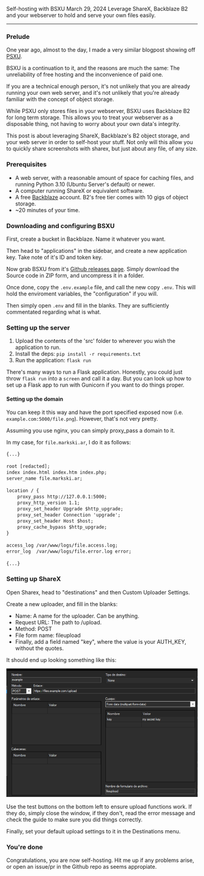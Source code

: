 Self-hosting with BSXU
March 29, 2024
Leverage ShareX, Backblaze B2 and your webserver to hold and serve your own files easily.

---

### Prelude

One year ago, almost to the day, I made a very similar blogpost showing off [PSXU](https://markski.ar/blog/sharex-self-host-with-psxu).

BSXU is a continuation to it, and the reasons are much the same: The unreliability of free hosting and the inconvenience of paid one.

If you are a technical enough person, it's not unlikely that you are already running your own web server, and it's not unlikely that you're already familiar with the concept of object storage.

While PSXU only stores files in your webserver, BSXU uses Backblaze B2 for long term storage. This allows you to treat your webserver as a disposable thing, not having to worry about your own data's integrity.

This post is about leveraging ShareX, Backblaze's B2 object storage, and your web server in order to self-host your stuff. Not only will this allow you to quickly share screenshots with sharex, but just about any file, of any size.

### Prerequisites

- A web server, with a reasonable amount of space for caching files, and running Python 3.10 (Ubuntu Server's default) or newer.
- A computer running ShareX or equivalent software.
- A free [Backblaze](https://backblaze.com) account. B2's free tier comes with 10 gigs of object storage. 
- ~20 minutes of your time.


### Downloading and configuring BSXU
First, create a bucket in Backblaze. Name it whatever you want.

Then head to "applications" in the sidebar, and create a new application key. Take note of it's ID and token key.

Now grab BSXU from it's [Github releases page](https://github.com/markski1/BSXU/releases/latest). Simply download the Source code in ZIP form, and uncompress it in a folder.

Once done, copy the `.env.example` file, and call the new copy `.env`. This will hold the enviroment variables, the "configuration" if you will.

Then simply open `.env` and fill in the blanks. They are sufficiently commentated regarding what is what.

### Setting up the server
1. Upload the contents of the 'src' folder to wherever you wish the application to run.
2. Install the deps: `pip install -r requirements.txt`
3. Run the application: `flask run`

There's many ways to run a Flask application. Honestly, you could just throw `flask run` into a `screen` and call it a day. But you can look up how to set up a Flask app to run with Gunicorn if you want to do things proper. 

#### Setting up the domain

You can keep it this way and have the port specified exposed now (i.e. `example.com:5000/file.png`). However, that's not very pretty.

Assuming you use nginx, you can simply proxy_pass a domain to it.

In my case, for `file.markski.ar`, I do it as follows:

```
{...}

root [redacted];
index index.html index.htm index.php;
server_name file.markski.ar;

location / {
    proxy_pass http://127.0.0.1:5000;
    proxy_http_version 1.1;
    proxy_set_header Upgrade $http_upgrade;
    proxy_set_header Connection 'upgrade';
    proxy_set_header Host $host;
    proxy_cache_bypass $http_upgrade;
}

access_log /var/www/logs/file.access.log;
error_log  /var/www/logs/file.error.log error;

{...}
```

### Setting up ShareX

Open Sharex, head to "destinations" and then Custom Uploader Settings.

Create a new uploader, and fill in the blanks:

- Name: A name for the uploader. Can be anything.
- Request URL: The path to /upload.
- Method: POST
- File form name: fileupload
- Finally, add a field named "key", where the value is your AUTH_KEY, without the quotes.

It should end up looking something like this:

![Screenshot displaying the correct settings in ShareX](../images/blog/bsxu/sharex1.png)

Use the test buttons on the bottom left to ensure upload functions work. If they do, simply close the window, if they don't, read the error message and check the guide to make sure you did things correctly.

Finally, set your default upload settings to it in the Destinations menu.

### You're done
Congratulations, you are now self-hosting. Hit me up if any problems arise, or open an issue/pr in the Github repo as seems appropiate.